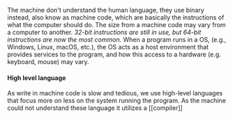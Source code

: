 The machine don't understand the human language, they use binary instead, also know as machine code, which are basically the instructions of what the computer should do.
The size from a machine code may vary from a computer to another. *32-bit instructions are still in use, but 64-bit instructions are now the most common.*
When a program runs in a OS, (e.g., Windows, Linux, macOS, etc.), the OS acts as a host environment that provides services to the program, and how this access to a hardware (e.g. keyboard, mouse) may vary.

#### High level language
As write in machine code is slow and tedious, we use high-level languages that focus more on less on the system running the program. As the machine could not understand these language it utilizes a [[compiler]]